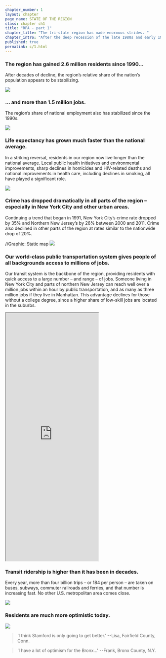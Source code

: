 ```yaml
---
chapter_number: 1
layout: chapter
page_name: STATE OF THE REGION
class: chapter ch1
title: "RPA - part 1"
chapter_title: "The tri-state region has made enormous strides. "
chapter_intro: "After the deep recession of the late 1980s and early 1990s, the tri-state region has bounced back. People are choosing to live here and the economy is flourishing. New York City is now one of the safest big cities in the nation. Public health has improved, as has quality of life. <p><p> A number of global trends have fueled this renaissance, from economic changes that favor places with large concentrations of highly educated workers to demographic changes that make walkable, transit-oriented communities more desirable. Intentional policy choices, some made decades ago, have allowed the region to capitalize on these trends and lead an international urban revival."
published: true
permalink: c/1.html
---
```


### The region has gained 2.6 million residents since 1990…
After decades of decline, the region’s relative share of the nation’s population appears to be stabilizing. 

<img src="/rpa/media/CH1_Population.png" class="img-responsive" />

### … and more than 1.5 million jobs. 
The region’s share of national employment also has stabilized since the 1990s. 

<img src="/rpa/media/CH1_Employment.png" class="img-responsive" />

### Life expectancy has grown much faster than the national average.
In a striking reversal, residents in our region now live longer than the national average. Local public health initiatives and environmental improvements, sharp declines in homicides and HIV-related deaths and national improvements in health care, including declines in smoking, all have played a significant role. 

<img src="/rpa/media/CH1_Life Expectancy.png" class="img-responsive" />

### Crime has dropped dramatically in all parts of the region – especially in New York City and other urban areas.
Continuing a trend that began in 1991, New York City’s crime rate dropped by 35% and Northern New Jersey’s by 26% between 2000 and 2011. Crime also declined in other parts of the region at rates similar to the nationwide drop of 20%.

//Graphic: Static map
<img src="/rpa/media/CH1_Crime.png" class="img-responsive" />

### Our world-class public transportation system gives people of all backgrounds access to millions of jobs.
Our transit system is the backbone of the region, providing residents with quick access to a large number – and range – of jobs. Someone living in New York City and parts of northern New Jersey can reach well over a million jobs within an hour by public transportation, and as many as three million jobs if they live in Manhattan. This advantage declines for those without a college degree, since a higher share of low-skill jobs are located in the suburbs.

<iframe src="http://rpa.conveyal.com/jobs" class="wrap-map" height="800"></iframe>

### Transit ridership is higher than it has been in decades.
Every year, more than four billion trips – or 184 per person – are taken on buses, subways, commuter railroads and ferries, and that number is increasing fast. No other U.S. metropolitan area comes close. 

<img src="/rpa/media/Transit.png" class="img-responsive" />

### Residents are much more optimistic today.

<img src="/rpa/media/Optimism.png" class="img-responsive" />


> ‘I think Stamford is only going to get better.’
--Lisa, Fairfield County, Conn.

> ‘I have a lot of optimism for the Bronx…'
--Frank, Bronx County, N.Y.
